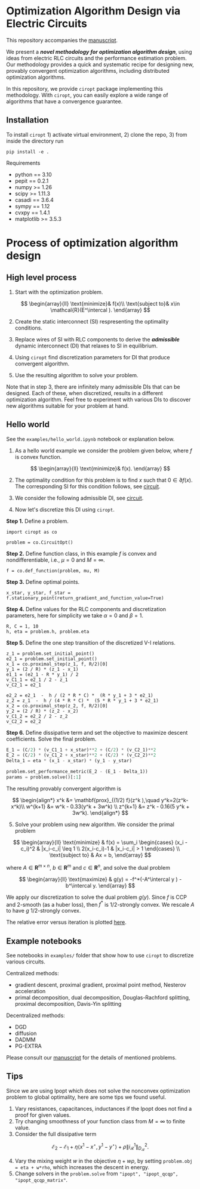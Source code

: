 

# Optimization Algorithm Design via Electric Circuits
 
This repository accompanies the [manuscript](XXX).

We present a ***novel methodology for optimization algorithm design***, 
using ideas from electric RLC circuits and the performance estimation problem. 
Our methodology provides a quick and systematic recipe for designing new, provably convergent optimization algorithms, including distributed optimization algorithms. 

In this repository, we provide `ciropt` package implementing this methodology.
With `ciropt`, you can easily explore a wide range of algorithms that have a convergence guarantee.
 

## Installation
To install `ciropt` 1) activate virtual environment, 2) clone the repo, 3) from inside the directory run 
```python3
pip install -e .
```
Requirements
* python == 3.10
* pepit == 0.2.1
* numpy >= 1.26
* scipy >= 1.11.3
* casadi == 3.6.4
* sympy == 1.12
* cvxpy == 1.4.1
* matplotlib >= 3.5.3

# Process of optimization algorithm design

## High level process
1. Start with the optimization problem. 

$$
\begin{array}{ll}
\text{minimize}& f(x)\\
\text{subject to}& x\in \mathcal{R}(E^\intercal ).
\end{array}
$$

2. Create the static interconnect (SI) respresenting the optimality conditions.

3. Replace wires of SI with RLC components to derive the ***admissible*** dynamic interconnect (DI) that relaxes to SI in equilibrium.

4. Using `ciropt` find discretization parameters for DI that produce convergent algorithm.

5. Use the resulting algorithm to solve your problem. 

Note that in step 3, there are infinitely many admissible DIs that can be designed. 
Each of these, when discretized, results in a different optimization algorithm. 
Feel free to experiment with various DIs to discover new algorithms suitable for your problem at hand.


## Hello world
See the `examples/hello_world.ipynb` notebook or explanation below.

1. As a hello world example we consider the problem given below, where $f$
is convex function.

$$
\begin{array}{ll}
\text{minimize}& f(x).
\end{array}
$$

2. The optimality condition for this problem is to find $x$ such that
$0 \in \partial f(x)$. The corresponding SI for this condition follows, see
[circuit](./examples/figures/hello_world_si.pdf).

3. We consider the following admissible DI, see 
[circuit](./examples/figures/hello_world_di.pdf).

4. Now let's discretize this DI using `ciropt`.


**Step 1.** Define a problem.
```python3
import ciropt as co

problem = co.CircuitOpt()
```

**Step 2.** Define function class, in this example $f$ is convex and nondifferentiable, i.e., $\mu=0$ and $M=\infty$.
```python3
f = co.def_function(problem, mu, M)
```

**Step 3.** Define optimal points.
```python3
x_star, y_star, f_star = f.stationary_point(return_gradient_and_function_value=True)
```

**Step 4.** Define values for the RLC components and
discretization parameters, here for simplicity 
we take $\alpha=0$ and $\beta=1$.
```python3
R, C = 1, 10
h, eta = problem.h, problem.eta
```

**Step 5.** Define the one step transition of the discretized V-I relations.
```python3
z_1 = problem.set_initial_point()
e2_1 = problem.set_initial_point()
x_1 = co.proximal_step(z_1, f, R/2)[0]
y_1 = (2 / R) * (z_1 - x_1)
e1_1 = (e2_1 - R * y_1) / 2
v_C1_1 = e2_1 / 2 - z_1
v_C2_1 = e2_1

e2_2 = e2_1  -  h / (2 * R * C) *  (R * y_1 + 3 * e2_1)  
z_2 = z_1  -  h / (4 * R * C) *  (5 * R * y_1 + 3 * e2_1)
x_2 = co.proximal_step(z_2, f, R/2)[0]
y_2 = (2 / R) * (z_2 - x_2)
v_C1_2 = e2_2 / 2 - z_2
v_C2_2 = e2_2 
```

**Step 6.** Define dissipative term and set the objective to maximize descent coefficients.
Solve the final problem.

```python
E_1 = (C/2) * (v_C1_1 + x_star)**2 + (C/2) * (v_C2_1)**2
E_2 = (C/2) * (v_C1_2 + x_star)**2 + (C/2) * (v_C2_2)**2
Delta_1 = eta * (x_1 - x_star) * (y_1 - y_star) 

problem.set_performance_metric(E_2 - (E_1 - Delta_1))
params = problem.solve()[:1]
``` 

The resulting provably convergent algorithm is 

$$
\begin{align*}
x^k &= \mathbf{prox}_{(1/2) f}(z^k ),\quad  y^k=2(z^k-x^k)\\
w^{k+1} &= w^k - 0.33(y^k + 3w^k) \\
z^{k+1} &= z^k - 0.16(5 y^k + 3w^k).
\end{align*}
$$

5. Solve your problem using new algorithm. 
We consider the primal problem

$$
\begin{array}{ll}
\text{minimize} & f(x) = \sum_i
\begin{cases}
(x_i - c_i)^2 & |x_i-c_i| \leq 1 \\
2(x_i-c_i)-1 & |x_i-c_i| > 1
\end{cases} \\
\text{subject to} & Ax = b,
\end{array}
$$

where $A\in \mathbf{R}^{m \times n}$, $b\in \mathbf{R}^m$ and $c\in \mathbf{R}^n$,
and solve the dual problem

$$
\begin{array}{ll}
\text{maximize} & g(y) = -f^*(-A^\intercal y ) - b^\intercal y.
\end{array}
$$

We apply our discretization to solve the dual problem $g(y)$.
Since $f$ is CCP and $2$-smooth (as a huber loss), then $f^*$ is $1/2$-strongly convex. We rescale $A$ to have $g$ $1/2$-strongly convex.


The relative error versus iteration is plotted [here](./examples/figures/simple_hello_wrld.pdf).

## Example notebooks
See notebooks in `examples/` folder
that show how to use `ciropt` to discretize various circuits.

Centralized methods:
* gradient descent, proximal gradient, proximal point method, Nesterov acceleration
* primal decomposition, dual decomposition, Douglas-Rachford splitting, proximal decomposition, Davis-Yin splitting         

Decentralized methods: 
* DGD
* diffusion 
* DADMM
* PG-EXTRA

Please consult our [manuscript](XXX) for the details of mentioned problems. 


## Tips
Since we are using Ipopt which does not solve the nonconvex optimization problem to global optimality, here are some tips we found useful.
1. Vary resistances, capacitances, inductances if the Ipopt does not find a proof for given values. 
2. Try changing smoothness of your function class from $M=\infty$ to finite value.
3. Consider the full dissipative term

$$
\mathcal{E}_2- \mathcal{E}_1 +  \eta\langle x^1-x^\star, y^1-y^\star\rangle + \rho\|i^1 _{\mathcal{R}}\|^2 _{D _\mathcal{R}}.
$$

4. Vary the mixing weight $w$ in the objective $\eta + w\rho$, by setting `problem.obj = eta + w*rho`, which increases the descent in energy.
5. Change solvers in the `problem.solve` from `"ipopt", "ipopt_qcqp", "ipopt_qcqp_matrix"`.
